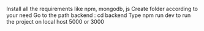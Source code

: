 Install all the requirements like npm, mongodb, js
Create folder according to your need
Go to the path backend : cd backend
Type npm run dev to run the project on local host 5000 or 3000
